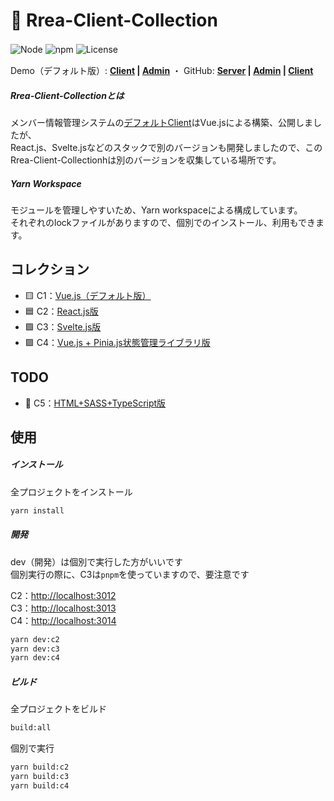 # 🌈 Rrea-Client-Collection

![Node](https://img.shields.io/badge/Node.js-v18.0.0-fb7185.svg?logo=&style=flat-square)   ![npm](https://img.shields.io/badge/npm-1.0.0-84CC16.svg?style=flat-square)  ![License](https://img.shields.io/badge/License-MIT-0284C7.svg?logo=&style=flat-square)　   

Demo（デフォルト版）:  **[Client](http://rrea-client.live) | [Admin](http://rrea-admin.live)**  ・  GitHub:  **[Server](https://github.com/kensoz/Rrea-server) | [Admin](https://github.com/kensoz/Rrea-admin) | [Client](https://github.com/kensoz/Rrea-client)**

##### Rrea-Client-Collectionとは

メンバー情報管理システムの[デフォルトClient](https://github.com/kensoz/Rrea-client)はVue.jsによる構築、公開しましたが、  
React.js、Svelte.jsなどのスタックで別のバージョンも開発しましたので、このRrea-Client-Collectionhは別のバージョンを収集している場所です。



##### Yarn Workspace

モジュールを管理しやすいため、Yarn workspaceによる構成しています。  
それぞれのlockファイルがありますので、個別でのインストール、利用もできます。



## コレクション

-  🟨 C1：[Vue.js（デフォルト版）](https://github.com/kensoz/Rrea-client)
-  🟦 C2：[React.js版](https://github.com/kensoz/Rrea-client-collection/tree/master/c2-react18-ts-mui) 
-  🟩 C3：[Svelte.js版](https://github.com/kensoz/Rrea-client-collection/tree/master/c3-svelte-ts-bulma)
-  🟪 C4：[Vue.js + Pinia.js状態管理ライブラリ版](https://github.com/kensoz/Rrea-client-collection/tree/master/c4-vue3-ts-quasar)



## TODO

+ 🚧 C5：[HTML+SASS+TypeScript版](https://github.com/kensoz/Rrea-client-collection/tree/master/c5-html-ts-sass)



## 使用

##### インストール

全プロジェクトをインストール

```bash
yarn install
```

##### 開発

dev（開発）は個別で実行した方がいいです  
個別実行の際に、C3は`pnpm`を使っていますので、要注意です

C2：[http://localhost:3012](http://localhost:3012)   
C3：[http://localhost:3013](http://localhost:3013)   
C4：[http://localhost:3014](http://localhost:3014)

```bash
yarn dev:c2
yarn dev:c3
yarn dev:c4
```

##### ビルド

全プロジェクトをビルド

```bash
build:all
```

個別で実行

```bash
yarn build:c2
yarn build:c3
yarn build:c4
```

